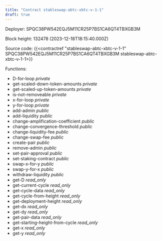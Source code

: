 ```yaml
---
title: "Contract stableswap-abtc-xbtc-v-1-1"
draft: true
---
```

Deployer: SPQC38PW542EQJ5M11CR25P7BS1CA6QT4TBXGB3M


 



Block height: 132478 (2023-12-18T18:15:40.000Z)

Source code: {{<contractref "stableswap-abtc-xbtc-v-1-1" SPQC38PW542EQJ5M11CR25P7BS1CA6QT4TBXGB3M stableswap-abtc-xbtc-v-1-1>}}

Functions:

* D-for-loop _private_
* get-scaled-down-token-amounts _private_
* get-scaled-up-token-amounts _private_
* is-not-removeable _private_
* x-for-loop _private_
* y-for-loop _private_
* add-admin _public_
* add-liquidity _public_
* change-amplification-coefficient _public_
* change-convergence-threshold _public_
* change-liquidity-fee _public_
* change-swap-fee _public_
* create-pair _public_
* remove-admin _public_
* set-pair-approval _public_
* set-staking-contract _public_
* swap-x-for-y _public_
* swap-y-for-x _public_
* withdraw-liquidity _public_
* get-D _read_only_
* get-current-cycle _read_only_
* get-cycle-data _read_only_
* get-cycle-from-height _read_only_
* get-deployment-height _read_only_
* get-dx _read_only_
* get-dy _read_only_
* get-pair-data _read_only_
* get-starting-height-from-cycle _read_only_
* get-x _read_only_
* get-y _read_only_
